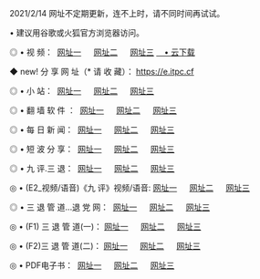 <p>2021/2/14 网址不定期更新，连不上时，请不同时间再试试。
<p>• 建议用谷歌或火狐官方浏览器访问。
<p>◎ • 视 频： 
<a href="http://hwh.wemusiclabel.com/" target="_blank">网址一</a> 　 
<a href="http://hpm.wemusiclabel.com/" target="_blank">网址二</a> 　 
<a href="http://hpm.wemusiclabel.com/b.html" target="_blank">网址三</a>
<a href="https://yadi.sk/d/d0sUeAOpal3njw" target="_blank">　• 云下载 </a></p>
<p>◆ new! 分 享 网 址（* 请 收 藏）： <a href="http://hvf.wemusiclabel.com/a.html">https://e.itpc.cf</a></p>

<p>◎ • 小 站：  
<a href="http://hwh.wemusiclabel.com/f.html" target="_blank">网址一</a> 　 
<a href="http://hpm.wemusiclabel.com/h.html" target="_blank">网址二</a> 　 
<a href="http://hpm.wemusiclabel.com/k/" target="_blank">网址三</a></p>
<p>◎ • 翻 墙 软 件 ：  
<a href="http://hwh.wemusiclabel.com/ff/" target="_blank">网址一</a> 　 
<a href="http://hpm.wemusiclabel.com/s/read/a1_nd.html" target="_blank">网址二</a> 　 
<a href="http://hpm.wemusiclabel.com/ff/index.html" target="_blank">网址三</a></p>
<p>◎ • 每 日 新 闻：  
<a href="http://hwh.wemusiclabel.com/day/" target="_blank">网址一</a> 　 
<a href="http://hpm.wemusiclabel.com/day/" target="_blank">网址二</a> 　 
<a href="http://hpm.wemusiclabel.com/day/index.html" target="_blank">网址三</a></p>
<p>◎ • 短 波 分 享：  
<a href="http://hwh.wemusiclabel.com/h/" target="_blank">网址一</a> 　 
<a href="http://hpm.wemusiclabel.com/h/" target="_blank">网址二</a> 　 
<a href="http://hpm.wemusiclabel.com/h/index.html" target="_blank">网址三</a></p>
<p>◎ • 九 评.三 退：  
<a href="http://hwh.wemusiclabel.com/t/" target="_blank">网址一</a> 　 
<a href="http://hpm.wemusiclabel.com/v2/index.html" target="_blank">网址二</a> 　 
<a href="http://hpm.wemusiclabel.com/tt/index.html" target="_blank">网址三</a> 　</p>
<p>◎ • (E2_视频/语音)《九 评》视频/语音: 
<a href="http://hpm.wemusiclabel.com/7738.html" target="_blank">网址一</a> 　 
<a href="http://hpm.wemusiclabel.com/7614.html" target="_blank">网址二</a> 　 
<a href="http://hpm.wemusiclabel.com/7633.html" target="_blank">网址三</a></p>
<p>◎ • 三 退 管 道...退 党 网：  
<a href="http://hwh.wemusiclabel.com/go/td1.html" target="_blank">网址一</a> 　 
<a href="http://hpm.wemusiclabel.com/go/td2.html" target="_blank">网址二</a> 　 
<a href="http://hpm.wemusiclabel.com/go/td3.html" target="_blank">网址三</a></p>
<p>◎ • (F1) 三 退 管 道(一)： 
<a href="http://hwh.wemusiclabel.com/dd/" target="_blank">网址一</a> 　 
<a href="http://hpm.wemusiclabel.com/s/read/a1_tdx.html" target="_blank">网址二</a> 　 
<a href="http://hpm.wemusiclabel.com/dd/" target="_blank">网址三</a></p>
<p>◎ • (F2)三 退 管 道(二)： 
<a href="http://hpm.wemusiclabel.com/d/" target="_blank">网址一</a> 　 
<a href="http://hwh.wemusiclabel.com/d/index.html" target="_blank">网址二</a> 　 
<a href="http://hpm.wemusiclabel.com/d/" target="_blank">网址三</a></p>
<p>◎ • PDF电子书：  
<a href="http://hwh.wemusiclabel.com/p/" target="_blank">网址一</a> 　 
<a href="http://hpm.wemusiclabel.com/p/index.html" target="_blank">网址二</a> 　 
<a href="http://hpm.wemusiclabel.com/p/" target="_blank">网址三</a></p>
